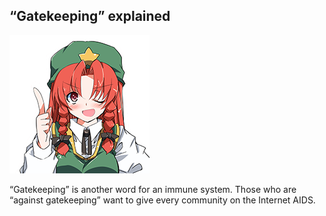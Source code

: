 ## “Gatekeeping” explained

![Hong Meiling](meiling.png)

“Gatekeeping” is another word for an immune system. Those who are “against gatekeeping” want to give every community on the Internet AIDS.
